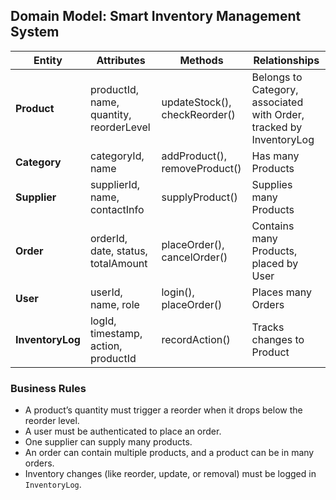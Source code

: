 ## Domain Model: Smart Inventory Management System

| Entity        | Attributes                                     | Methods                          | Relationships                                         |
|---------------|------------------------------------------------|----------------------------------|------------------------------------------------------|
| **Product**   | productId, name, quantity, reorderLevel        | updateStock(), checkReorder()    | Belongs to Category, associated with Order, tracked by InventoryLog |
| **Category**  | categoryId, name                               | addProduct(), removeProduct()    | Has many Products                                    |
| **Supplier**  | supplierId, name, contactInfo                  | supplyProduct()                  | Supplies many Products                               |
| **Order**     | orderId, date, status, totalAmount             | placeOrder(), cancelOrder()      | Contains many Products, placed by User               |
| **User**      | userId, name, role                             | login(), placeOrder()            | Places many Orders                                   |
| **InventoryLog** | logId, timestamp, action, productId         | recordAction()                   | Tracks changes to Product                            |

### Business Rules

- A product’s quantity must trigger a reorder when it drops below the reorder level.
- A user must be authenticated to place an order.
- One supplier can supply many products.
- An order can contain multiple products, and a product can be in many orders.
- Inventory changes (like reorder, update, or removal) must be logged in `InventoryLog`.
